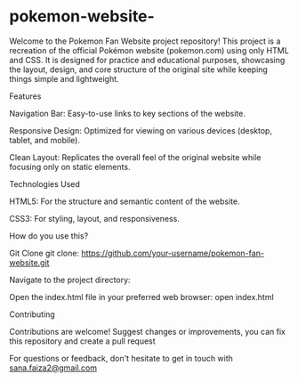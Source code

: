 # pokemon-website-

Welcome to the Pokemon Fan Website project repository! This project is a recreation of the official Pokémon website (pokemon.com) using only HTML and CSS. It is designed for practice and educational purposes, showcasing the layout, design, and core structure of the original site while keeping things simple and lightweight.

Features

Navigation Bar: Easy-to-use links to key sections of the website.

Responsive Design: Optimized for viewing on various devices (desktop, tablet, and mobile).

Clean Layout: Replicates the overall feel of the original website while focusing only on static elements.

Technologies Used

HTML5: For the structure and semantic content of the website.

CSS3: For styling, layout, and responsiveness.

How do you use this?

Git Clone git clone: https://github.com/your-username/pokemon-fan-website.git

Navigate to the project directory: 

Open the index.html file in your preferred web browser: open index.html

Contributing

Contributions are welcome! Suggest changes or improvements, you can fix this repository and create a pull request

For questions or feedback, don't hesitate to get in touch with sana.faiza2@gmail.com
